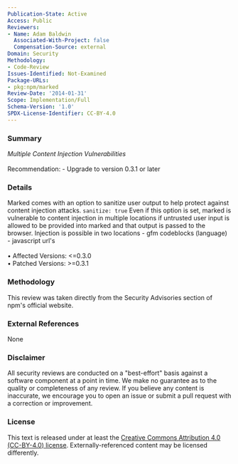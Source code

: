 ```yaml
---
Publication-State: Active
Access: Public
Reviewers:
- Name: Adam Baldwin
  Associated-With-Project: false
  Compensation-Source: external
Domain: Security
Methodology:
- Code-Review
Issues-Identified: Not-Examined
Package-URLs:
- pkg:npm/marked
Review-Date: '2014-01-31'
Scope: Implementation/Full
Schema-Version: '1.0'
SPDX-License-Identifier: CC-BY-4.0
---
```

### Summary
*Multiple Content Injection Vulnerabilities*<br><br>Recommendation: - Upgrade to version 0.3.1 or later
### Details
Marked comes with an option to sanitize user output to help protect against content injection attacks.  ```sanitize: true```  Even if this option is set, marked is vulnerable to content injection in multiple locations if untrusted user input is allowed to be provided into marked and that output is passed to the browser.  Injection is possible in two locations  - gfm codeblocks (language) - javascript url's
<br><br>• Affected Versions: <=0.3.0
<br>• Patched Versions: >=0.3.1
### Methodology
This review was taken directly from the Security Advisories section of npm's official website.
### External References
None
### Disclaimer
All security reviews are conducted on a "best-effort" basis against a software component at a point in time. We make no guarantee as to the quality or completeness of any review. If you believe any content is inaccurate, we encourage you to open an issue or submit a pull request with a correction or improvement.
### License
This text is released under at least the [Creative Commons Attribution 4.0 (CC-BY-4.0) license](https://creativecommons.org/licenses/by/4.0/legalcode.txt). Externally-referenced content may be licensed differently.
